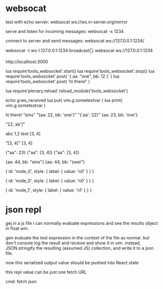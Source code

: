 
# websocat

test with echo server:
websocat ws://ws.vi-server.org/mirror

serve and listen for incoming messages:
websocat -s 1234

connect to server and send messages:
websocat ws://127.0.0.1:1234/

websocat -t ws-l:127.0.0.1:1234 broadcast:mirror:
websocat ws://127.0.0.1:1234

http://localhost:3000

lua require'tools_websocket'.start()
lua require'tools_websocket'.stop()
lua require'tools_websocket'.post( '{ aa: "one", bb: 12 }' )
lua require'tools_websocket'.post( 'hi there!' )

lua require'plenary.reload'.reload_module('tools_websocket')

echo g:ws_received
lua put( vim.g.sometestvar )
lua print( vim.g.sometestvar )

hi there!
"eins"
"{aa: 22, bb: 'one'}"
"{'aa': 22}"
{aa: 23, bb: 'one'}

"22, ab']"

abc 1,2
test [3, 4]

"[3, 4]"
[3, 4]

{"aa": 23}
{"aa": [3, 4]}
{"aa": [3, 4]}

{aa: 44, bb: "eins"}
{aa: 44, bb: "zwei"}

{ id: 'node_0', style: { label: { value: 'n0' } } }

{ id: 'node_0', style:
  { label: { value: 'n0' } } }

{ id: 'node_1',
  style: { label: { value: 'n1' } } }


# json repl

gej
in a js file i can normally evaluate expressions
and see the results object in float win.

gen
evaluate the test expression in the context of the file as normal.
but don't console log the result and receive and show it in vim.
instead, JSON.stringify the resulting (assumed JS) collection,
and write it to a json file.

now this serialized output value should be pushed into React state

this repl value can be just one fetch URL


cmd: fetch json








